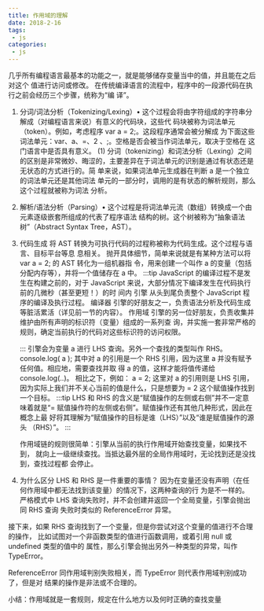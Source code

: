 ```yaml
---
title: 作用域的理解
date: 2018-2-16
tags:
 - js
categories:
 - js
---
```


几乎所有编程语言最基本的功能之一，就是能够储存变量当中的值，并且能在之后对这个 值进行访问或修改。
在传统编译语言的流程中，程序中的一段源代码在执行之前会经历三个步骤，统称为“编 译”。
1. 分词/词法分析（Tokenizing/Lexing）•
 这个过程会将由字符组成的字符串分解成（对编程语言来说）有意义的代码块，这些代 码块被称为词法单元（token）。例如，考虑程序 var a = 2;。这段程序通常会被分解成 为下面这些词法单元：var、a、=、2 、;。空格是否会被当作词法单元，取决于空格在 这门语言中是否具有意义。
      (1) 分词（tokenizing）和词法分析（Lexing）之间的区别是非常微妙、晦涩的，主要差异在于词法单元的识别是通过有状态还是无状态的方式进行的。简 单来说，如果词法单元生成器在判断 a 是一个独立的词法单元还是其他词法 单元的一部分时，调用的是有状态的解析规则，那么这个过程就被称为词法 分析。
2. 解析/语法分析（Parsing）•
 这个过程是将词法单元流（数组）转换成一个由元素逐级嵌套所组成的代表了程序语法 结构的树。这个树被称为“抽象语法树”（Abstract Syntax Tree，AST）。 
3. 代码生成
   将 AST 转换为可执行代码的过程称被称为代码生成。这个过程与语言、目标平台等息 息相关。 抛开具体细节，简单来说就是有某种方法可以将 var a = 2; 的 AST 转化为一组机器指 令，用来创建一个叫作 a 的变量（包括分配内存等），并将一个值储存在 a 中。
   :::tip
      JavaScript 的编译过程不是发生在构建之前的，对于 JavaScript 来说，大部分情况下编译发生在代码执行前的几微秒（甚至更短！）的时 间内
      引擎
         从头到尾负责整个 JavaScript 程序的编译及执行过程。
      编译器
         引擎的好朋友之一，负责语法分析及代码生成等脏活累活（详见前一节的内容）。
      作用域
         引擎的另一位好朋友，负责收集并维护由所有声明的标识符（变量）组成的一系列查 询，并实施一套非常严格的规则，确定当前执行的代码对这些标识符的访问权限。

   :::
   引擎会为变量 a 进行 LHS 查询。另外一个查找的类型叫作 RHS。
   console.log( a );
   其中对 a 的引用是一个 RHS 引用，因为这里 a 并没有赋予任何值。相应地，需要查找并取 得 a 的值，这样才能将值传递给 console.log(..)。
   相比之下，例如：
   a = 2;
   这里对 a 的引用则是 LHS 引用，因为实际上我们并不关心当前的值是什么，只是想要为 = 2 这个赋值操作找到一个目标。
   :::tip
      LHS 和 RHS 的含义是“赋值操作的左侧或右侧”并不一定意味着就是“= 赋值操作符的左侧或右侧”。赋值操作还有其他几种形式，因此在概念上最 好将其理解为“赋值操作的目标是谁（LHS）”以及“谁是赋值操作的源头 （RHS）”。
   :::

   作用域链的规则很简单：引擎从当前的执行作用域开始查找变量，如果找不到， 就向上一级继续查找。当抵达最外层的全局作用域时，无论找到还是没找到，查找过程都 会停止。
4. 为什么区分 LHS 和 RHS 是一件重要的事情？
因为在变量还没有声明（在任何作用域中都无法找到该变量）的情况下，这两种查询的行 为是不一样的。
严格模式中 LHS 查询失败时，并不会创建并返回一个全局变量，引擎会抛出同 RHS 查询 失败时类似的 ReferenceError 异常。

接下来，如果 RHS 查询找到了一个变量，但是你尝试对这个变量的值进行不合理的操作， 比如试图对一个非函数类型的值进行函数调用，或着引用 null 或 undefined 类型的值中的 属性，那么引擎会抛出另外一种类型的异常，叫作 TypeError。

ReferenceError 同作用域判别失败相关，而 TypeError 则代表作用域判别成功了，但是对 结果的操作是非法或不合理的。

小结：作用域就是一套规则，规定在什么地方以及何时正确的查找变量